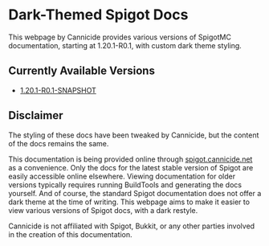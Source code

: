 # Dark-Themed Spigot Docs
This webpage by Cannicide provides various versions of SpigotMC documentation, starting at 1.20.1-R0.1, with custom dark theme styling.

## Currently Available Versions
- [1.20.1-R0.1-SNAPSHOT](https://spigot.cannicide.net/1.20.1)

## Disclaimer
The styling of these docs have been tweaked by Cannicide, but the content of the docs remains the same.

This documentation is being provided online through [spigot.cannicide.net](https://spigot.cannicide.net) as a convenience. Only the docs for the latest stable version of Spigot are easily accessible online elsewhere. Viewing documentation for older versions typically requires running BuildTools and generating the docs yourself. And of course, the standard Spigot documentation does not offer a dark theme at the time of writing. This webpage aims to make it easier to view various versions of Spigot docs, with a dark restyle.

Cannicide is not affiliated with Spigot, Bukkit, or any other parties involved in the creation of this documentation.